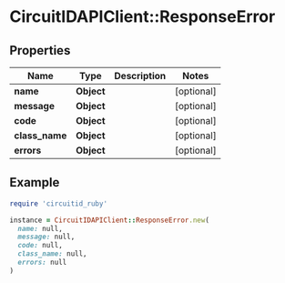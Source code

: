 # CircuitIDAPIClient::ResponseError

## Properties

| Name | Type | Description | Notes |
| ---- | ---- | ----------- | ----- |
| **name** | **Object** |  | [optional] |
| **message** | **Object** |  | [optional] |
| **code** | **Object** |  | [optional] |
| **class_name** | **Object** |  | [optional] |
| **errors** | **Object** |  | [optional] |

## Example

```ruby
require 'circuitid_ruby'

instance = CircuitIDAPIClient::ResponseError.new(
  name: null,
  message: null,
  code: null,
  class_name: null,
  errors: null
)
```


